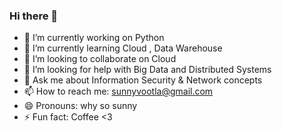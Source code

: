 ### Hi there 👋


- 🔭 I’m currently working on Python
- 🌱 I’m currently learning Cloud , Data Warehouse
- 👯 I’m looking to collaborate on Cloud
- 🤔 I’m looking for help with Big Data and Distributed Systems
- 💬 Ask me about Information Security & Network concepts
- 📫 How to reach me: sunnyvootla@gmail.com
- 😄 Pronouns: why so sunny
- ⚡ Fun fact: Coffee <3 

